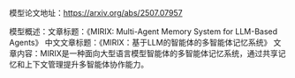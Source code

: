 模型论文地址：https://arxiv.org/abs/2507.07957

模型概述：文章标题：《MIRIX: Multi-Agent Memory System for LLM-Based Agents》
中文文章标题：《MIRIX：基于LLM的智能体的多智能体记忆系统》
文章内容：MIRIX是一种面向大型语言模型智能体的多智能体记忆系统，通过共享记忆和上下文管理提升多智能体协作能力。
